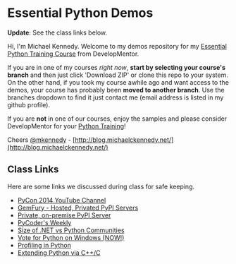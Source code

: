 Essential Python Demos
===========

**Update**: See the class links below.

Hi, I'm Michael Kennedy. Welcome to my demos repository for my 
[Essential Python Training Course](http://www.develop.com/training-course/essential-python-with-pyramid-sqlalchemy-nosql-and-core-language-features) 
from DevelopMentor. 

If you are in one of my courses *right now*, **start by selecting your course's branch** and then just click 'Download ZIP' or clone this repo to your system. On the other hand, if you took my course awhile ago and want access to the demos, your course has probably been **moved to another branch**. Use the branches dropdown to find it just contact me (email address is listed in my github profile).

If you are **not** in one of our courses, enjoy the samples and please consider DevelopMentor for your [Python Training](http://www.develop.com/training-courses/python)!

Cheers
[@mkennedy](https://twitter.com/mkennedy) - 
[http://blog.michaelckennedy.net/](http://blog.michaelckennedy.net/)


Class Links
-------------------------

Here are some links we discussed during class for safe keeping.

* [PyCon 2014 YouTube Channel](https://www.youtube.com/user/PyCon2014)
* [GemFury - Hosted, Privated PyPI Servers](https://gemfury.com/l/pypi-server)
* [Private, on-premise PyPI Server](https://github.com/pypiserver/pypiserver)
* [PyCoder's Weekly](http://us4.campaign-archive2.com/?u=9735795484d2e4c204da82a29&id=a089b06ae4)
* [Size of .NET vs Python Communities](http://blog.michaelckennedy.net/2014/02/21/ever-wonder-how-big-the-net-and-python-communities-are/)
* [Vote for Python on Windows (NOW!)](https://windows.uservoice.com/forums/265757-windows-feature-suggestions/suggestions/6693586-ship-python-3-and-python-2-with-windows-10)
* [Profiling in Python](https://stackoverflow.com/questions/110259/which-python-memory-profiler-is-recommended)
* [Extending Python via C++/C](https://docs.python.org/3.4/extending/extending.html)